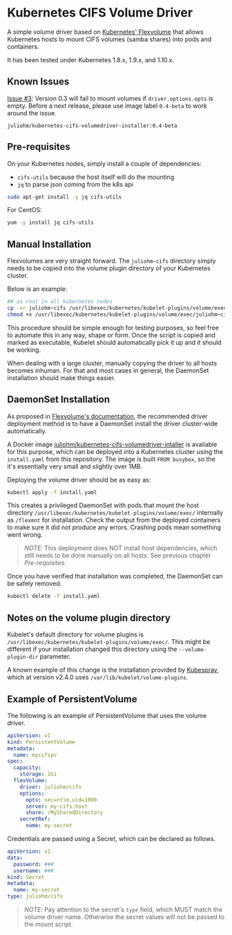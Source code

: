 # Kubernetes CIFS Volume Driver

A simple volume driver based on [Kubernetes' Flexvolume](https://github.com/kubernetes/community/blob/master/contributors/devel/flexvolume.md) that allows Kubernetes hosts to mount CIFS volumes (samba shares) into pods and containers.

It has been tested under Kubernetes 1.8.x, 1.9.x, and 1.10.x.

## Known Issues

[Issue #3](https://github.com/juliohm1978/kubernetes-cifs-volumedriver/issues/3): Version 0.3 will fail to mount volumes if `driver.options.opts` is empty. Before a next release, please use image label `0.4-beta` to work around the issue.

```
juliohm/kubernetes-cifs-volumedriver-installer:0.4-beta
```

## Pre-requisites

On your Kubernetes nodes, simply install a couple of dependencies:

* `cifs-utils` because the host itself will do the mounting
* `jq` to parse json coming from the k8s api

```bash
sudo apt-get install -y jq cifs-utils
```

For CentOS:

```bash
yum -y install jq cifs-utils
```

## Manual Installation

Flexvolumes are very straight forward. The `juliohm~cifs` directory simply needs to be copied into the volume plugin directory of your Kubernetes cluster.

Below is an example:

```bash
## as root in all kubernetes nodes
cp -vr juliohm~cifs /usr/libexec/kubernetes/kubelet-plugins/volume/exec/
chmod +x /usr/libexec/kubernetes/kubelet-plugins/volume/exec/juliohm~cifs/*
```

This procedure should be simple enough for testing purposes, so feel free to automate this in any way, shape or form. Once the script is copied and marked as executable, Kubelet should automatically pick it up and it should be working.

When dealing with a large cluster, manually copying the driver to all hosts becomes inhuman. For that and most cases in general, the DaemonSet installation should make things easier.

## DaemonSet Installation

As proposed in [Flexvolume's documentation](https://github.com/kubernetes/community/blob/master/contributors/design-proposals/storage/flexvolume-deployment.md#recommended-driver-deployment-method), the recommended driver deployment method is to have a DaemonSet install the driver cluster-wide automatically.

A Docker image [juliohm/kubernetes-cifs-volumedriver-intaller](https://hub.docker.com/r/juliohm/kubernetes-cifs-volumedriver-installer/) is available for this purpose, which can be deployed into a Kubernetes cluster using the `install.yaml` from this repository. The image is built `FROM busybox`, so the it's essentially very small and slightly over 1MB.

Deploying the volume driver should be as easy as:

```bash
kubectl apply -f install.yaml
```

This creates a privileged DaemonSet with pods that mount the host directory `/usr/libexec/kubernetes/kubelet-plugins/volume/exec/` internally as `/flexmnt` for installation. Check the output from the deployed containers to make sure it did not produce any errors. Crashing pods mean something went wrong.

> *NOTE*: This deployment does NOT install host dependencies, which still needs to be done manually on all hosts. See previous chapter *Pre-requisites*.

Once you have verified that installation was completed, the DaemonSet can be safely removed.

```bash
kubectl delete -f install.yaml
```

## Notes on the volume plugin directory

Kubelet's default directory for volume plugins is `/usr/libexec/kubernetes/kubelet-plugins/volume/exec/`. This might be different if your installation changed this directory using the `--volume-plugin-dir` parameter.

A known example of this change is the installation provided by [Kubespray](https://github.com/kubernetes-incubator/kubespray), which at version v2.4.0 uses `/var/lib/kubelet/volume-plugins`.

## Example of PersistentVolume

The following is an example of PersistentVolume that uses the volume driver.

```yaml
apiVersion: v1
kind: PersistentVolume
metadata:
  name: mycifspv
spec:
  capacity:
    storage: 1Gi
  flexVolume:
    driver: juliohm/cifs
    options:
      opts: sec=ntlm,uid=1000
      server: my-cifs-host
      share: /MySharedDirectory
    secretRef:
      name: my-secret
```

Credentials are passed using a Secret, which can be declared as follows.

```yaml
apiVersion: v1
data:
  password: ###
  username: ###
kind: Secret
metadata:
  name: my-secret
type: juliohm/cifs
```

> *NOTE*: Pay attention to the secret's `type` field, which MUST match the volume driver name. Otherwise the secret values will not be passed to the mount script.

